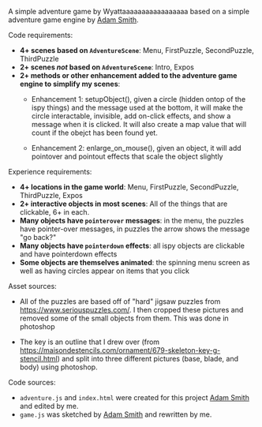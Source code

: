 A simple adventure game by Wyattaaaaaaaaaaaaaaaaa based on a simple adventure game engine by [Adam Smith](https://github.com/rndmcnlly).

Code requirements:
- **4+ scenes based on `AdventureScene`**: Menu, FirstPuzzle, SecondPuzzle, ThirdPuzzle
- **2+ scenes *not* based on `AdventureScene`**: Intro, Expos
- **2+ methods or other enhancement added to the adventure game engine to simplify my scenes**:
    - Enhancement 1: setupObject(), given a circle (hidden ontop of the ispy things) and the message used at the bottom, it will make the circle interactable, invisible, add on-click effects, and show a message when it is clicked. It will also create a map value that will count if the obejct has been found yet.

    - Enhancement 2: enlarge_on_mouse(), given an object, it will add pointover and pointout effects that scale the object slightly 

Experience requirements:
- **4+ locations in the game world**: Menu, FirstPuzzle, SecondPuzzle, ThirdPuzzle, Expos
- **2+ interactive objects in most scenes**: All of the things that are clickable, 6+ in each.
- **Many objects have `pointerover` messages**: in the menu, the puzzles have pointer-over messages, in puzzles the arrow shows the message "go back?"
- **Many objects have `pointerdown` effects**: all ispy objects are clickable and have pointerdown effects
- **Some objects are themselves animated**: the spinning menu screen as well as having circles appear on items that you click

Asset sources:
- All of the puzzles are based off of "hard" jigsaw puzzles from https://www.seriouspuzzles.com/. I then cropped these pictures and removed some of the small objects from them. This was done in photoshop

- The key is an outline that I drew over (from https://maisondestencils.com/ornament/679-skeleton-key-g-stencil.html) and split into three different pictures (base, blade, and body) using photoshop.

Code sources:
- `adventure.js` and `index.html` were created for this project [Adam Smith](https://github.com/rndmcnlly) and edited by me.
- `game.js` was sketched by [Adam Smith](https://github.com/rndmcnlly) and rewritten by me.